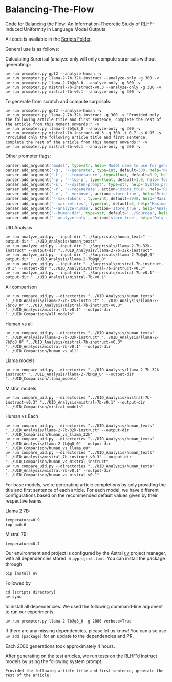 # Balancing-The-Flow
Code for Balancing the Flow: An Information-Theoretic Study of RLHF-Induced Uniformity in Language Model Outputs

All code is available in the [Scripts Folder](https://github.com/NolanChai/Balancing-The-Flow/tree/main/Scripts).

General use is as follows:

Calculating Surprisal (analyze only will only compute surprisals without generating):
```
uv run prompter.py gpt2 --analyze-human -v
uv run prompter.py llama-2-7b-32k-instruct --analyze-only -g 300 -v
uv run prompter.py llama-2-7b@q8_0 --analyze-only -g 300 -v
uv run prompter.py mistral-7b-instruct-v0.3 --analyze-only -g 300 -v
uv run prompter.py mistral-7b-v0.1 --analyze-only -g 300 -v
```
To generate from scratch and compute surprisals:
```
uv run prompter.py gpt2 --analyze-human -v
uv run prompter.py llama-2-7b-32k-instruct -g 300 -s "Provided only the following article title and first sentence, complete the rest of the article from this moment onwards:" -v
uv run prompter.py llama-2-7b@q8_0 --analyze-only -g 300 -v
uv run prompter.py mistral-7b-instruct-v0.3 -g 300 -t 0.7 -p 0.95 -s "Provided only the following article title and first sentence, complete the rest of the article from this moment onwards:" -v
uv run prompter.py mistral-7b-v0.1 --analyze-only -g 300 -v
```
Other prompter flags:
```python
parser.add_argument('model', type=str, help='Model name to use for generation')
parser.add_argument('-g', '--generate', type=int, default=300, help='Number of examples to generate')
parser.add_argument('-t', '--temperature', type=float, default=0.9, help='Temperature for generation')
parser.add_argument('-p', '--top-p', type=float, default=1.0, help='Top-p (nucleus sampling) parameter')
parser.add_argument('-s', '--system-prompt', type=str, help='System prompt to prepend to each generation')
parser.add_argument('-r', '--regenerate', action='store_true', help='Regenerate existing outputs')
parser.add_argument('-v', '--verbose', action='store_true', help='Print verbose information')
parser.add_argument('--max-tokens', type=int, default=2048, help='Maximum tokens for generation')
parser.add_argument('--max-retries', type=int, default=3, help='Maximum retries for failed generations')
parser.add_argument('--analyze-human', action='store_true', help='Analyze human texts instead of generating new ones')
parser.add_argument('--human-dir', type=str, default='../Sources', help='Directory containing human texts to analyze')
parser.add_argument('--analyze-only', action='store_true', help='Only analyze surprisals without generating new texts')
```
UID Analysis
```
uv run analyze_uid.py --input-dir "../Surprisals/human_texts" --output-dir "../UID_Analysis/human_texts"
uv run analyze_uid.py --input-dir "../Surprisals/llama-2-7b-32k-instruct" --output-dir "../UID_Analysis/llama-2-7b-32k-instruct"
uv run analyze_uid.py --input-dir "../Surprisals/llama-2-7b@q8_0" --output-dir "../UID_Analysis/llama-2-7b@q8_0"
uv run analyze_uid.py --input-dir "../Surprisals/mistral-7b-instruct-v0.3" --output-dir "../UID_Analysis/mistral-7b-instruct-v0.3"
uv run analyze_uid.py --input-dir "../Surprisals/mistral-7b-v0.1" --output-dir "../UID_Analysis/mistral-7b-v0.1"
```
All comparison
```
uv run compare_uid.py --directories "../UID_Analysis/human_texts" "../UID_Analysis/llama-2-7b-32k-instruct" "../UID_Analysis/llama-2-7b@q8_0" "../UID_Analysis/mistral-7b-instruct-v0.3" "../UID_Analysis/mistral-7b-v0.1" --output-dir "../UID_Comparison/all_models"
```
Human vs all
```
uv run compare_uid.py --directories "../UID_Analysis/human_texts" "../UID_Analysis/llama-2-7b-32k-instruct" "../UID_Analysis/llama-2-7b@q8_0" "../UID_Analysis/mistral-7b-instruct-v0.3" "../UID_Analysis/mistral-7b-v0.1" --output-dir "../UID_Comparison/human_vs_all"
```
Llama models
```
uv run compare_uid.py --directories "../UID_Analysis/llama-2-7b-32k-instruct" "../UID_Analysis/llama-2-7b@q8_0" --output-dir "../UID_Comparison/llama_models"
```
Mistral models
```
uv run compare_uid.py --directories "../UID_Analysis/mistral-7b-instruct-v0.3" "../UID_Analysis/mistral-7b-v0.1" --output-dir "../UID_Comparison/mistral_models"
```
Human vs Each
```
uv run compare_uid.py --directories "../UID_Analysis/human_texts" "../UID_Analysis/llama-2-7b-32k-instruct" --output-dir "../UID_Comparison/human_vs_llama_32k"
uv run compare_uid.py --directories "../UID_Analysis/human_texts" "../UID_Analysis/llama-2-7b@q8_0" --output-dir "../UID_Comparison/human_vs_llama_q8"
uv run compare_uid.py --directories "../UID_Analysis/human_texts" "../UID_Analysis/mistral-7b-instruct-v0.3" --output-dir "../UID_Comparison/human_vs_mistral_instruct"
uv run compare_uid.py --directories "../UID_Analysis/human_texts" "../UID_Analysis/mistral-7b-v0.1" --output-dir "../UID_Comparison/human_vs_mistral_v0.1"
```

For base models, we're generating article completions by only providing the title and first sentence of each article. For each model, we have different configurations based on
the recommended default values given by their respective teams.

Llama 2 7B:
```
temperature=0.9
top_p=0.6
```

Mistral 7B:
```
temperature=0.7
```

Our environment and project is configured by the Astral [uv](https://github.com/astral-sh/uv) project manager, with all dependencies stored in `pyproject.toml`.
You can install the package through
```
pip install uv
```
Followed by
```
cd [scripts directory]
uv sync
```
to install all dependencies. We used the following command-line argument to run our experiments:
```
uv run prompter.py llama-2-7b@q8_0 -g 2000 verbose=True
```
If there are any missing dependencies, please let us know! You can also use `uv add [package]` for an update to the dependencies and PR.

Each 2000 generations took approximately 4 hours.

After generating on the test articles, we run tests on the RLHF'd instruct models by using the following system prompt:
```
Provided the following article title and first sentence, generate the rest of the article:
```